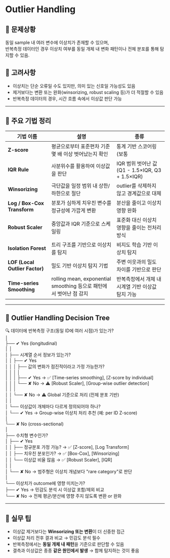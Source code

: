 # Outlier Handling

## 🎯 문제상황
동일 sample 내 여러 변수에 이상치가 존재할 수 있으며,  
반복측정 데이터인 경우 이상치 여부를 동일 개체 내 변화 패턴이나 전체 분포를 통해 탐지할 수 있음.

## 🔎 고려사항
- 이상치는 단순 오류일 수도 있지만, 의미 있는 신호일 가능성도 있음  
- 제거보다는 변환 또는 완화(winsorizing, robust scaling 등)가 더 적절할 수 있음  
- 반복측정 데이터의 경우, 시간 흐름 속에서 이상값 판단 가능

---

## 🧠 주요 기법 정리

| 기법 이름                  | 설명                                                   | 종류                                                |
|-------------------------|------------------------------------------------------|---------------------------------------------------|
| **Z-score**              | 평균으로부터 표준편차 기준 몇 배 이상 벗어났는지 확인                        | 통계 기반 스코어링 (보통 |z| > 3 기준)                     |
| **IQR Rule**             | 사분위수를 활용하여 이상값을 판단                             | IQR 범위 벗어난 값 (Q1 - 1.5×IQR, Q3 + 1.5×IQR)     |
| **Winsorizing**          | 극단값을 일정 범위 내 상한/하한으로 절단                         | outlier를 삭제하지 않고 경계값으로 대체                   |
| **Log / Box-Cox Transform** | 분포가 심하게 치우친 변수를 정규성에 가깝게 변환                      | 분산을 줄이고 이상치 영향 완화                         |
| **Robust Scaler**        | 중앙값과 IQR 기준으로 스케일링                               | 표준화 대신 이상치 영향을 줄이는 전처리 방식               |
| **Isolation Forest**     | 트리 구조를 기반으로 이상치를 탐지                            | 비지도 학습 기반 이상치 탐지                           |
| **LOF (Local Outlier Factor)** | 밀도 기반 이상치 탐지 기법                                  | 주변 이웃과의 밀도 차이를 기반으로 판단                  |
| **Time-series Smoothing**| rolling mean, exponential smoothing 등으로 패턴에서 벗어난 점 감지 | 반복측정에서 개체 내 시계열 기반 이상값 탐지 가능          |

---

## 🌲 Outlier Handling Decision Tree

🔍 데이터에 반복측정 구조(동일 ID에 여러 시점)가 있는가?  
│  
├── ✔ Yes (longitudinal)  
│ │  
│ ├── 시계열 순서 정보가 있는가?  
│ │ ├── ✔ Yes  
│ │ │ ├── 값의 변화가 점진적이라고 가정 가능한가?  
│ │ │ │  
│ │ │ ├── ✔ Yes → ✅ [Time-series smoothing], [Z-score by individual]  
│ │ │ └── ✘ No → ⚠ [Robust Scaler], [Group-wise outlier detection]  
│ │ │  
│ │ └── ✘ No → ⚠ Global 기준으로 처리 (전체 분포 기반)  
│ │  
│ └── 이상값이 개체마다 다르게 정의되어야 하나?  
│ └── ✔ Yes → Group-wise 이상치 처리 추천 (예: per ID Z-score)  
│  
└── ✘ No (cross-sectional)  
│  
├── 수치형 변수인가?  
│ ├── ✔ Yes  
│ │ ├── 정규분포 가정 가능? → ✅ [Z-score], [Log Transform]  
│ │ ├── 치우친 분포인가? → ✅ [Box-Cox], [Winsorizing]  
│ │ └── 이상값 비율 많음 → ✅ [Robust Scaler], [IQR]  
│ │  
│ └── ✘ No → 범주형은 이상치 개념보다 "rare category"로 판단  
│  
└── 이상치가 outcome에 영향 미치는가?  
├── ✔ Yes → 민감도 분석 시 이상값 포함/제외 비교  
└── ✘ No → 전체 평균/분산에 영향 주지 않도록 변환 or 완화  

---

## 📌 실무 팁
- 이상값 제거보다는 **Winsorizing 또는 변환**이 더 신중한 접근  
- 이상값 처리 전후 결과 비교 → 민감도 분석 필수  
- 반복측정에서는 **동일 개체 내 패턴**을 기준으로 판단할 수 있음  
- 결측과 이상값은 종종 **같은 원인에서 발생** → 함께 탐지하는 것이 좋음
